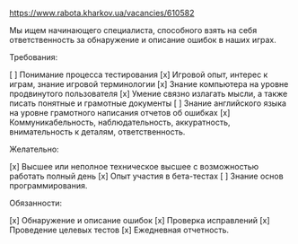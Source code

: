 https://www.rabota.kharkov.ua/vacancies/610582

Мы ищем начинающего специалиста, способного взять на себя ответственность за обнаружение и описание ошибок в наших играх.

Требования:

[ ] Понимание процесса тестирования
[x] Игровой опыт, интерес к играм, знание игровой терминологии
[x] Знание компьютера на уровне продвинутого пользователя
[x] Умение связно излагать мысли, а также писать понятные и грамотные документы
[ ] Знание английского языка на уровне грамотного написания отчетов об ошибках
[x] Коммуникабельность, наблюдательность, аккуратность, внимательность к деталям, ответственность.

Желательно:

[x] Высшее или неполное техническое высшее с возможностью работать полный день
[x] Опыт участия в бета-тестах
[ ] Знание основ программирования.

Обязанности:

[x] Обнаружение и описание ошибок
[x] Проверка исправлений
[x] Проведение целевых тестов
[x] Ежедневная отчетность.
